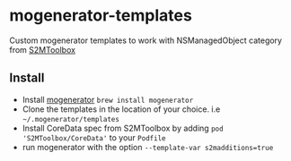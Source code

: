 # mogenerator-templates

Custom mogenerator templates to work with NSManagedObject category from [S2MToolbox](https://github.com/sinnerschrader-mobile/s2m-toolbox-ios)

## Install

* Install [mogenerator](https://github.com/rentzsch/mogenerator) `brew install mogenerator`
* Clone the templates in the location of your choice. i.e `~/.mogenerator/templates`
* Install CoreData spec from S2MToolbox by adding `pod 'S2MToolbox/CoreData'` to your `Podfile`
* run mogenerator with the option `--template-var s2madditions=true`
